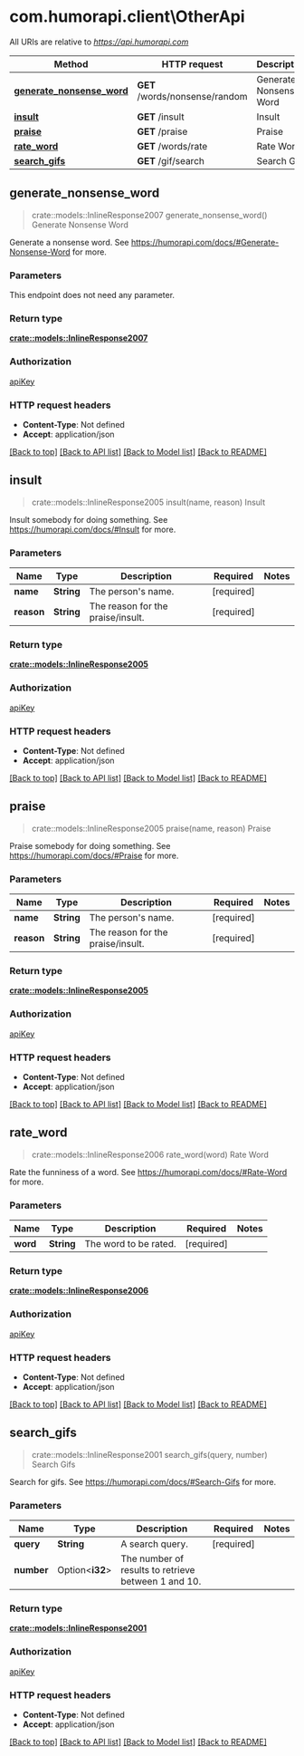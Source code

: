 # com.humorapi.client\OtherApi

All URIs are relative to *https://api.humorapi.com*

Method | HTTP request | Description
------------- | ------------- | -------------
[**generate_nonsense_word**](OtherApi.md#generate_nonsense_word) | **GET** /words/nonsense/random | Generate Nonsense Word
[**insult**](OtherApi.md#insult) | **GET** /insult | Insult
[**praise**](OtherApi.md#praise) | **GET** /praise | Praise
[**rate_word**](OtherApi.md#rate_word) | **GET** /words/rate | Rate Word
[**search_gifs**](OtherApi.md#search_gifs) | **GET** /gif/search | Search Gifs



## generate_nonsense_word

> crate::models::InlineResponse2007 generate_nonsense_word()
Generate Nonsense Word

Generate a nonsense word. See https://humorapi.com/docs/#Generate-Nonsense-Word for more.

### Parameters

This endpoint does not need any parameter.

### Return type

[**crate::models::InlineResponse2007**](inline_response_200_7.md)

### Authorization

[apiKey](../README.md#apiKey)

### HTTP request headers

- **Content-Type**: Not defined
- **Accept**: application/json

[[Back to top]](#) [[Back to API list]](../README.md#documentation-for-api-endpoints) [[Back to Model list]](../README.md#documentation-for-models) [[Back to README]](../README.md)


## insult

> crate::models::InlineResponse2005 insult(name, reason)
Insult

Insult somebody for doing something. See https://humorapi.com/docs/#Insult for more.

### Parameters


Name | Type | Description  | Required | Notes
------------- | ------------- | ------------- | ------------- | -------------
**name** | **String** | The person's name. | [required] |
**reason** | **String** | The reason for the praise/insult. | [required] |

### Return type

[**crate::models::InlineResponse2005**](inline_response_200_5.md)

### Authorization

[apiKey](../README.md#apiKey)

### HTTP request headers

- **Content-Type**: Not defined
- **Accept**: application/json

[[Back to top]](#) [[Back to API list]](../README.md#documentation-for-api-endpoints) [[Back to Model list]](../README.md#documentation-for-models) [[Back to README]](../README.md)


## praise

> crate::models::InlineResponse2005 praise(name, reason)
Praise

Praise somebody for doing something. See https://humorapi.com/docs/#Praise for more.

### Parameters


Name | Type | Description  | Required | Notes
------------- | ------------- | ------------- | ------------- | -------------
**name** | **String** | The person's name. | [required] |
**reason** | **String** | The reason for the praise/insult. | [required] |

### Return type

[**crate::models::InlineResponse2005**](inline_response_200_5.md)

### Authorization

[apiKey](../README.md#apiKey)

### HTTP request headers

- **Content-Type**: Not defined
- **Accept**: application/json

[[Back to top]](#) [[Back to API list]](../README.md#documentation-for-api-endpoints) [[Back to Model list]](../README.md#documentation-for-models) [[Back to README]](../README.md)


## rate_word

> crate::models::InlineResponse2006 rate_word(word)
Rate Word

Rate the funniness of a word. See https://humorapi.com/docs/#Rate-Word for more.

### Parameters


Name | Type | Description  | Required | Notes
------------- | ------------- | ------------- | ------------- | -------------
**word** | **String** | The word to be rated. | [required] |

### Return type

[**crate::models::InlineResponse2006**](inline_response_200_6.md)

### Authorization

[apiKey](../README.md#apiKey)

### HTTP request headers

- **Content-Type**: Not defined
- **Accept**: application/json

[[Back to top]](#) [[Back to API list]](../README.md#documentation-for-api-endpoints) [[Back to Model list]](../README.md#documentation-for-models) [[Back to README]](../README.md)


## search_gifs

> crate::models::InlineResponse2001 search_gifs(query, number)
Search Gifs

Search for gifs. See https://humorapi.com/docs/#Search-Gifs for more.

### Parameters


Name | Type | Description  | Required | Notes
------------- | ------------- | ------------- | ------------- | -------------
**query** | **String** | A search query. | [required] |
**number** | Option<**i32**> | The number of results to retrieve between 1 and 10. |  |

### Return type

[**crate::models::InlineResponse2001**](inline_response_200_1.md)

### Authorization

[apiKey](../README.md#apiKey)

### HTTP request headers

- **Content-Type**: Not defined
- **Accept**: application/json

[[Back to top]](#) [[Back to API list]](../README.md#documentation-for-api-endpoints) [[Back to Model list]](../README.md#documentation-for-models) [[Back to README]](../README.md)

